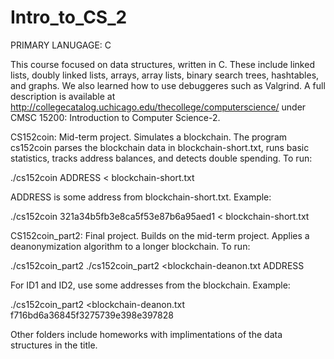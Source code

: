 # Intro_to_CS_2

PRIMARY LANUGAGE: C

This course focused on data structures, written in C. These include linked lists, doubly linked lists, arrays, array lists, binary search trees, hashtables, and graphs. We also learned how to use debuggeres such as Valgrind. A full description is available at http://collegecatalog.uchicago.edu/thecollege/computerscience/ 
under CMSC 15200: Introduction to Computer Science-2.


CS152coin: Mid-term project. Simulates a blockchain. The program cs152coin parses the blockchain data in blockchain-short.txt, runs basic statistics, tracks address balances, and detects double spending. To run:

./cs152coin ADDRESS < blockchain-short.txt

ADDRESS is some address from blockchain-short.txt. Example:

./cs152coin 321a34b5fb3e8ca5f53e87b6a95aed1 < blockchain-short.txt


CS152coin_part2: Final project. Builds on the mid-term project. Applies a deanonymization algorithm to a longer blockchain. To run:

./cs152coin_part2 ./cs152coin_part2 <blockchain-deanon.txt ADDRESS

For ID1 and ID2, use some addresses from the blockchain. Example:

./cs152coin_part2 <blockchain-deanon.txt f716bd6a36845f3275739e398e397828 

Other folders include homeworks with implimentations of the data structures in the title.